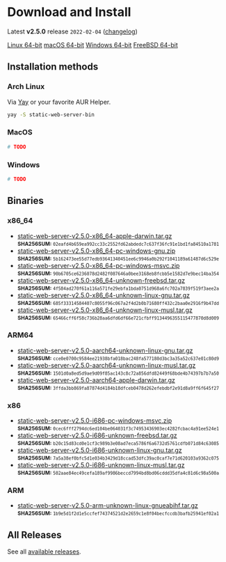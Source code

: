 # Download and Install

Latest **v2.5.0** release `2022-02-04` ([changelog](https://github.com/joseluisq/static-web-server/releases/tag/v2.5.0))

<div class="featured-downloads">

<a class="md-button md-button-sm" href="https://github.com/joseluisq/static-web-server/releases/download/v2.5.0/static-web-server-v2.5.0-x86_64-unknown-linux-gnu.tar.gz">Linux 64-bit</a> <a class="md-button md-button-sm" href="https://github.com/joseluisq/static-web-server/releases/download/v2.5.0/static-web-server-v2.5.0-x86_64-apple-darwin.tar.gz">macOS 64-bit</a>
<a class="md-button md-button-sm" href="https://github.com/joseluisq/static-web-server/releases/download/v2.5.0/static-web-server-v2.5.0-x86_64-pc-windows-msvc.zip">Windows 64-bit</a>
<a class="md-button md-button-sm" href="https://github.com/joseluisq/static-web-server/releases/download/v2.5.0/static-web-server-v2.5.0-x86_64-unknown-freebsd.tar.gz">FreeBSD 64-bit</a>

</div>

## Installation methods

### Arch Linux

Via [Yay](https://github.com/Jguer/yay) or your favorite AUR Helper.

```sh
yay -S static-web-server-bin
```

### MacOS

```sh
# TODO
```

### Windows

```sh
# TODO
```

## Binaries

### x86_64

- [static-web-server-v2.5.0-x86_64-apple-darwin.tar.gz](https://github.com/joseluisq/static-web-server/releases/download/v2.5.0/static-web-server-v2.5.0-x86_64-apple-darwin.tar.gz)<br>
<small>**SHA256SUM:** `02eafd4b659ea992cc33c2552fd62abdedc7c637f36fc91e1bd1fa84510a1781`</small>
- [static-web-server-v2.5.0-x86_64-pc-windows-gnu.zip](https://github.com/joseluisq/static-web-server/releases/download/v2.5.0/static-web-server-v2.5.0-x86_64-pc-windows-gnu.zip)<br>
<small>**SHA256SUM:** `5b162473ee55d77edb93641340451ee6c9946a0b292f1041189a61487d6c529e`</small>
- [static-web-server-v2.5.0-x86_64-pc-windows-msvc.zip](https://github.com/joseluisq/static-web-server/releases/download/v2.5.0/static-web-server-v2.5.0-x86_64-pc-windows-msvc.zip)<br>
<small>**SHA256SUM:** `90b6705ce6236078d2482f087646a0bee3168eb8fcbb5e1582d7e9bec14ba354`</small>
- [static-web-server-v2.5.0-x86_64-unknown-freebsd.tar.gz](https://github.com/joseluisq/static-web-server/releases/download/v2.5.0/static-web-server-v2.5.0-x86_64-unknown-freebsd.tar.gz)<br>
<small>**SHA256SUM:** `4f584ad270f61a116a571fe29ebfa1bda0751d968a6fc702a7839f519f3aee2a`</small>
- [static-web-server-v2.5.0-x86_64-unknown-linux-gnu.tar.gz](https://github.com/joseluisq/static-web-server/releases/download/v2.5.0/static-web-server-v2.5.0-x86_64-unknown-linux-gnu.tar.gz)<br>
<small>**SHA256SUM:** `685f33314584407c8055f96c067a2f4d2b0b71680ff432c2baa0e2916f9b47dd`</small>
- [static-web-server-v2.5.0-x86_64-unknown-linux-musl.tar.gz](https://github.com/joseluisq/static-web-server/releases/download/v2.5.0/static-web-server-v2.5.0-x86_64-unknown-linux-musl.tar.gz)<br>
<small>**SHA256SUM:** `65466cff6f58c736b28aa6dfd6df66e721cfbff9134496355115477870d8d009`</small>

### ARM64

- [static-web-server-v2.5.0-aarch64-unknown-linux-gnu.tar.gz](https://github.com/joseluisq/static-web-server/releases/download/v2.5.0/static-web-server-v2.5.0-aarch64-unknown-linux-gnu.tar.gz)<br>
<small>**SHA256SUM:** `cce0e0700c9584ee21938bfa018bac248fa577180d3bc3a35a52c637e01c80d9`</small>
- [static-web-server-v2.5.0-aarch64-unknown-linux-musl.tar.gz](https://github.com/joseluisq/static-web-server/releases/download/v2.5.0/static-web-server-v2.5.0-aarch64-unknown-linux-musl.tar.gz)<br>
<small>**SHA256SUM:** `1501d0a8ed5d9ae9d09f85ac143c8c72a856dfd82449f68bde4b74397b7b7a50`</small>
- [static-web-server-v2.5.0-aarch64-apple-darwin.tar.gz](https://github.com/joseluisq/static-web-server/releases/download/v2.5.0/static-web-server-v2.5.0-aarch64-apple-darwin.tar.gz)<br>
<small>**SHA256SUM:** `3ffda3bb869fa87874d4184b18dfceb0478d262efebdbf2e91d8a9ff6f645f27`</small>

### x86

- [static-web-server-v2.5.0-i686-pc-windows-msvc.zip](https://github.com/joseluisq/static-web-server/releases/download/v2.5.0/static-web-server-v2.5.0-i686-pc-windows-msvc.zip)<br>
<small>**SHA256SUM:** `0cec6fff2794dc6ed104be064031f3c74953436903ec4282fcbac4a91ee524e1`</small>
- [static-web-server-v2.5.0-i686-unknown-freebsd.tar.gz](https://github.com/joseluisq/static-web-server/releases/download/v2.5.0/static-web-server-v2.5.0-i686-unknown-freebsd.tar.gz)<br>
<small>**SHA256SUM:** `b20c15d83cd0e1cf3c989b3e08ad7eca5786f6a6732d5761cdfb071d84c63085`</small>
- [static-web-server-v2.5.0-i686-unknown-linux-gnu.tar.gz](https://github.com/joseluisq/static-web-server/releases/download/v2.5.0/static-web-server-v2.5.0-i686-unknown-linux-gnu.tar.gz)<br>
<small>**SHA256SUM:** `7a5a38ef0bfc5d1e034b3429d18ccad53dfc39ac0caf7e71d620103a9362c075`</small>
- [static-web-server-v2.5.0-i686-unknown-linux-musl.tar.gz](https://github.com/joseluisq/static-web-server/releases/download/v2.5.0/static-web-server-v2.5.0-i686-unknown-linux-musl.tar.gz)<br>
<small>**SHA256SUM:** `502aae84ec49cefa189af9986beccd7994bd8bd06cddd35dfa4c81d6c98a500a`</small>

### ARM

- [static-web-server-v2.5.0-arm-unknown-linux-gnueabihf.tar.gz](https://github.com/joseluisq/static-web-server/releases/download/v2.5.0/static-web-server-v2.5.0-arm-unknown-linux-gnueabihf.tar.gz)<br>
<small>**SHA256SUM:** `1b9e5d1f2d1e5ccfef74374521d2e2659c1e8f04becfccdb3bafb25941ef02a1`</small>

## All Releases

See all [available releases](https://github.com/joseluisq/static-web-server/releases).
